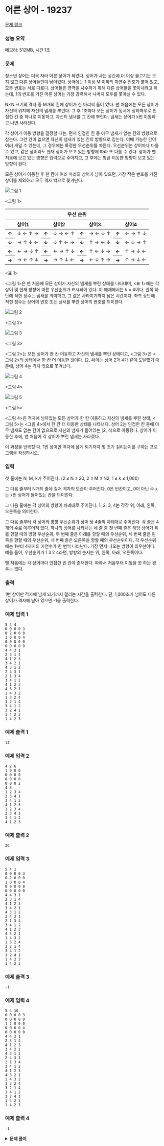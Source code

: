# 어른 상어 - 19237

[문제 링크](https://www.acmicpc.net/problem/19237)

### 성능 요약

메모리: 512MB, 시간 1초

### 문제

청소년 상어는 더욱 자라 어른 상어가 되었다. 상어가 사는 공간에 더 이상 물고기는 오지 않고 다른 상어들만이 남아있다. 상어에는 1 이상 M 이하의 자연수 번호가 붙어 있고, 모든 번호는 서로 다르다. 상어들은 영역을 사수하기 위해 다른 상어들을 쫓아내려고 하는데, 1의 번호를 가진 어른 상어는 가장 강력해서 나머지 모두를 쫓아낼 수 있다.

N×N 크기의 격자 중 M개의 칸에 상어가 한 마리씩 들어 있다. 맨 처음에는 모든 상어가 자신의 위치에 자신의 냄새를 뿌린다. 그 후 1초마다 모든 상어가 동시에 상하좌우로 인접한 칸 중 하나로 이동하고, 자신의 냄새를 그 칸에 뿌린다. 냄새는 상어가 k번 이동하고 나면 사라진다.

각 상어가 이동 방향을 결정할 때는, 먼저 인접한 칸 중 아무 냄새가 없는 칸의 방향으로 잡는다. 그런 칸이 없으면 자신의 냄새가 있는 칸의 방향으로 잡는다. 이때 가능한 칸이 여러 개일 수 있는데, 그 경우에는 특정한 우선순위를 따른다. 우선순위는 상어마다 다를 수 있고, 같은 상어라도 현재 상어가 보고 있는 방향에 따라 또 다를 수 있다. 상어가 맨 처음에 보고 있는 방향은 입력으로 주어지고, 그 후에는 방금 이동한 방향이 보고 있는 방향이 된다.

모든 상어가 이동한 후 한 칸에 여러 마리의 상어가 남아 있으면, 가장 작은 번호를 가진 상어를 제외하고 모두 격자 밖으로 쫓겨난다.

![그림 1](https://upload.acmicpc.net/149aa507-f474-43cb-9071-1959bb83d59a/-/preview/)

<그림 1>

<table>
  <thead>
    <tr>
      <th colspan="8">우선 순위</th>
    </tr>
    <tr>
      <th colspan="2">상어1</th>
      <th colspan="2">상어2</th>
      <th colspan="2">상어3</th>
      <th colspan="2">상어4</th>
    </tr>
  </thead>
  <tbody>
    <tr>
      <th>↑</th>
        <td>↓ ← ↑ →</td>
      <th>↑</th>
        <td>↓ → ← ↑</td>
      <th>↑</th>
        <td>→ ← ↓ ↑</td>
      <th>↑</th>
        <td>← → ↑ ↓</td>
    </tr>
    <tr>
      <th>↓</th>
        <td>→ ↑ ↓ ←</td>
      <th>↓</th>
        <td>↓ ↑ ← →</td>
      <th>↓</th>
        <td>↑ → ← ↓</td>
      <th>↓</th>
        <td>← ↓ → ↑</td>
    </tr>
    <tr>
      <th>←</th>
        <td>← → ↓ ↑</td>
      <th>←</th>
        <td>← → ↑ ↓</td>
      <th>←</th>
        <td>↑ ← ↓ →</td>
      <th>←</th>
        <td>↑ → ↓ ←</td>
    </tr>
    <tr>
      <th>→</th>
        <td>→ ← ↑ ↓</td>
      <th>→</th>
        <td>→ ↑ ↓ ←</td>
      <th>→</th>
        <td>← ↓ ↑ →</td>
      <th>→</th>
        <td>↑ → ↓ ←</td>
    </tr>
  </tbody>
</table>

<표 1>

<그림 1>은 맨 처음에 모든 상어가 자신의 냄새를 뿌린 상태를 나타내며, <표 1>에는 각 상어 및 현재 방향에 따른 우선순위가 표시되어 있다. 이 예제에서는 k = 4이다. 왼쪽 하단에 적힌 정수는 냄새를 의미하고, 그 값은 사라지기까지 남은 시간이다. 좌측 상단에 적힌 정수는 상어의 번호 또는 냄새를 뿌린 상어의 번호를 의미한다.

![그림 2](https://upload.acmicpc.net/b2d80580-57ba-419b-9d16-bc7fbe49512b/-/preview/)

<그림 2>

![그림 3](https://upload.acmicpc.net/52324aeb-3f7d-49b0-8128-560eb3742aa3/-/preview/)

<그림 3>

<그림 2>는 모든 상어가 한 칸 이동하고 자신의 냄새를 뿌린 상태이고, <그림 3>은 <그림 2>의 상태에서 한 칸 더 이동한 것이다. (2, 4)에는 상어 2과 4가 같이 도달했기 때문에, 상어 4는 격자 밖으로 쫓겨났다.

![그림 4](https://upload.acmicpc.net/86821cd6-b638-43a1-8abb-99c917d6d324/-/preview/)

<그림 4>

![그림 5](https://upload.acmicpc.net/76e735b6-44e1-437c-9b69-b7f55ea29d02/-/preview/)

<그림 5>

<그림 4>은 격자에 남아있는 모든 상어가 한 칸 이동하고 자신의 냄새를 뿌린 상태, <그림 5>는 <그림 4>에서 한 칸 더 이동한 상태를 나타낸다. 상어 2는 인접한 칸 중에 아무 냄새도 없는 칸이 없으므로 자신의 냄새가 들어있는 (2, 4)으로 이동했다. 상어가 이동한 후에, 맨 처음에 각 상어가 뿌린 냄새는 사라졌다.

이 과정을 반복할 때, 1번 상어만 격자에 남게 되기까지 몇 초가 걸리는지를 구하는 프로그램을 작성하시오.

### 입력

첫 줄에는 N, M, k가 주어진다. (2 ≤ N ≤ 20, 2 ≤ M ≤ N2, 1 ≤ k ≤ 1,000)

그 다음 줄부터 N개의 줄에 걸쳐 격자의 모습이 주어진다. 0은 빈칸이고, 0이 아닌 수 x는 x번 상어가 들어있는 칸을 의미한다.

그 다음 줄에는 각 상어의 방향이 차례대로 주어진다. 1, 2, 3, 4는 각각 위, 아래, 왼쪽, 오른쪽을 의미한다.

그 다음 줄부터 각 상어의 방향 우선순위가 상어 당 4줄씩 차례대로 주어진다. 각 줄은 4개의 수로 이루어져 있다. 하나의 상어를 나타내는 네 줄 중 첫 번째 줄은 해당 상어가 위를 향할 때의 방향 우선순위, 두 번째 줄은 아래를 향할 때의 우선순위, 세 번째 줄은 왼쪽을 향할 때의 우선순위, 네 번째 줄은 오른쪽을 향할 때의 우선순위이다. 각 우선순위에는 1부터 4까지의 자연수가 한 번씩 나타난다. 가장 먼저 나오는 방향이 최우선이다. 예를 들어, 우선순위가 1 3 2 4라면, 방향의 순서는 위, 왼쪽, 아래, 오른쪽이다.

맨 처음에는 각 상어마다 인접한 빈 칸이 존재한다. 따라서 처음부터 이동을 못 하는 경우는 없다.

### 출력

1번 상어만 격자에 남게 되기까지 걸리는 시간을 출력한다. 단, 1,000초가 넘어도 다른 상어가 격자에 남아 있으면 -1을 출력한다.

### 예제 입력 1

```
5 4 4
0 0 0 0 3
0 2 0 0 0
1 0 0 0 4
0 0 0 0 0
0 0 0 0 0
4 4 3 1
2 3 1 4
4 1 2 3
3 4 2 1
4 3 1 2
2 4 3 1
2 1 3 4
3 4 1 2
4 1 2 3
4 3 2 1
1 4 3 2
1 3 2 4
3 2 1 4
3 4 1 2
3 2 4 1
1 4 2 3
1 4 2 3
```

### 예제 출력 1

```
14
```

### 예제 입력 2

```
4 2 6
1 0 0 0
0 0 0 0
0 0 0 0
0 0 0 2
4 3
1 2 3 4
2 3 4 1
3 4 1 2
4 1 2 3
1 2 3 4
2 3 4 1
3 4 1 2
4 1 2 3
```

### 예제 출력 2

```
26
```

### 예제 입력 3

```
5 4 1
0 0 0 0 3
0 2 0 0 0
1 0 0 0 4
0 0 0 0 0
0 0 0 0 0
4 4 3 1
2 3 1 4
4 1 2 3
3 4 2 1
4 3 1 2
2 4 3 1
2 1 3 4
3 4 1 2
4 1 2 3
4 3 2 1
1 4 3 2
1 3 2 4
3 2 1 4
3 4 1 2
3 2 4 1
1 4 2 3
1 4 2 3
```

### 예제 출력 3

```
-1
```

### 예제 입력 4

```
5 4 10
0 0 0 0 3
0 0 0 0 0
1 2 0 0 0
0 0 0 0 4
0 0 0 0 0
4 4 3 1
2 3 1 4
4 1 2 3
3 4 2 1
4 3 1 2
2 4 3 1
2 1 3 4
3 4 1 2
4 1 2 3
4 3 2 1
1 4 3 2
1 3 2 4
3 2 1 4
3 4 1 2
3 2 4 1
1 4 2 3
1 4 2 3
```

### 예제 출력 4

```
-1
```

<details><summary><b>문제 풀이</b></summary>
<div markdown="1">

<br />

### Solution

정말 오래오래 걸려서 푼 문제이다. 중간에 참고도 했지만, 기본적인 로직은 같았고, 어떤 것이 문제인지 찾을 수가 없어서 봤었다. JavaScript로 해설된 문제가 없어서 결국 간점적인 참고만 하게 되었다.

#### 핵심 Trouble Shooting

##### 1. 배열의 복사

기존에 작성했던 코드보다 이 코드가 더 깔끔해서 참고한 코드 방식대로 코드를 리팩토링했는데, 왜 안 풀렸는지 이유를 찾은 지금 원래 코드에서도 풀 수 있었을 것을... 하고 아쉬움이 남는다.

문제를 풀이할 로직을 잘못 세운 것이 아니라 문제는 **2차원 배열과 객체 배열의 깊은 복사 문제**였다.

```js
// 객체 배열 깊은 복사

// 기존 복사 방식
const newFishes = [...fishes];

// 1차 수정
const newFishes = fishes.map((fish) => ({ ...fish }));

// 2차 수정
const newFishes = fishes.map(
  ({ x, y, id, dir, isAlive }) => new Fish(x, y, id, dir, isAlive)
);
```

처음 복사한 방식은 1차원 배열이기 때문에 당연히 자연스레 복사가 될 줄 알고, spread문법을 사용했다.
이것이 문제가 아니라 2차원 배열인 map을 복사한 것이 문제가 있는 줄 알고, 계속 그것만을 수정해보려고 했는데, 이 녀석이 문제였다.

문제를 발견하고 map과 spread 문법을 이용해서 이 객체 배열을 복사를 시도했다. 그러나 또 문제가 있었다. 객체의 값을 참조만 한다면 상관없지만, 나는 저 fish라는 객체를 Class를 통해 만들었다. 그래서 해당 클래스의 메서드를 사용하려고 하니 오류가 났다.

값을 출력해보니 다음과 같았다.

```bash
Fish { x: 3, y: 0, id: 11, dir: 2, isAlive: true } // 기존
{ x: 3, y: 0, id: 11, dir: 2, isAlive: true } // 복사한 것
```

값은 그대로 복사가 되는데, 객체 자체 즉, 클래스가 복사가 되지는 않았다. 아직 이유는 알지 못한다. 그래서 각 객체를 생성자를 이용해 새로 만들어 배열에 담아주었더니 문제가 해결되었다.

##### 2. 공간의 상태 처리

두번째로 신경써줘야 했던 것은 공간의 상태 처리였다. 상어가 물고기를 잡아먹고나서 상태나, 상어의 위치, 혹은 물고기들의 위치 신경써야 할 것들이 많았다. 확인하려고 하면 출력값들이 너무 많이 찍혀 디버깅을 제대로 하기 어려웠다.

#### 의사 코드

1. 물고기와 상어 클래스를 구현해준다.
2. 전역으로 사용할 값들을 설정해준다.

- DX, DY와 같은 방향 값, N = 4(공간의 크기), max(상어가 총 먹은 양)

3. 입력을 통해 공간의 정보를 담을 배열과 물고기들의 정보를 담을 배열을 생성해준다.

- map: 물고기들의 번호가 담김
- fishes: 물고기들의 정보(위치, 번호, 방향, 살아있는지 여부)
- fishes 배열을 번호 기준으로 오름차순으로 정렬해준다.

4. map[0][0]에 위치한 물고기를 잡아먹고 해당 물고기의 위치로 이동하고, 물고기의 방향을 가지고 먹은 양에 추가한다.
5. DFS를 통해서 다음을 반복한다.

- max값이 상어의 먹은 총 양보다 작다면 업데이트
- 모든 물고기들을 순서대로 이동시켜준다.
- 상어는 직선으로 원하는만큼 이동할 수 있다.
- 범위를 초과하지 않고, 이동하려는 칸에 물고기가 있다면
  - 공간과 물고기 리스트 복사
  - 새 물고기 리스트에서 해당 칸의 물고기 찾기
  - 상어가 물고기를 먹는다.
  - 상어가 있는 칸을 비워주고, 물고기가 이동한 칸을 상어가 있다고 표시

6. 상어가 총 먹은 물고기의 번호의 합을 출력한다.

#### 전체 코드

```js
const input = require("fs")
  .readFileSync("./input.txt")
  .toString()
  .trim()
  .split(/\s/)
  .map(Number);

class Fish {
  constructor(x, y, num, dir, isAlive) {
    this.x = x;
    this.y = y;
    this.id = num;
    this.dir = dir;
    this.isAlive = isAlive;
  }

  swap(x, y) {
    this.x = x;
    this.y = y;
  }
}

class Shark {
  constructor(eatenFish = 0) {
    this.x = null;
    this.y = null;
    this.dir = null;
    this.eatenFish = eatenFish;
  }

  hunt(fish) {
    this.x = fish.x;
    this.y = fish.y;
    this.dir = fish.dir;
    this.eatenFish += fish.id;
  }
}

// 0 부터 7 까지 순서대로 ↑, ↖, ←, ↙, ↓, ↘, →, ↗
const DX = [-1, -1, 0, 1, 1, 1, 0, -1];
const DY = [0, -1, -1, -1, 0, 1, 1, 1];
const N = 4;
let max = 0;

// map안인지 범위 체크
const isInRange = (nx, ny) => {
  if (0 <= nx && nx < N && 0 <= ny && ny < N) return true;
  return false;
};

// 빈 칸 혹은 다른 물고기가 있는 칸으로 이동
const moveFish = (fish, map, fishes) => {
  if (fish.isAlive === false) return;

  for (let i = 0; i < 8; i++) {
    // 움직일 수 있는 곳이 있을 때까지 반시계 방향으로 방향 회전
    let nextDir = (fish.dir + i) % 8;
    let nx = fish.x + DX[nextDir];
    let ny = fish.y + DY[nextDir];

    // 범위를 벗어나지 않고, 상어가 있는 곳이 아니라면
    if (isInRange(nx, ny) && map[nx][ny] > -1) {
      // 이동할 곳에 물고기가 없을 곳을 대비해 0으로 미리 만들어줌
      map[fish.x][fish.y] = 0;

      // 빈 칸이라면 물고기를 이동 시키기
      if (map[nx][ny] === 0) {
        fish.swap(nx, ny);
      } else {
        // 다음 위치에 있는 물고기
        const nextFish = fishes[map[nx][ny] - 1];
        nextFish.swap(fish.x, fish.y);

        // 현재 공간에 있던 물고기의 id를 바꾼 물고기의 id로 변경해주기
        map[fish.x][fish.y] = nextFish.id;

        fish.swap(nx, ny);
      }

      // 바꾸려고 했던 물고기가 있던 위치에 현재 물고기의 id로 변경해주기
      map[nx][ny] = fish.id;
      fish.dir = nextDir;
      return;
    }
  }
};

// 상어가 이동할 수 없을 때까지 반복
const eatFish = (map, shark, fishes) => {
  if (max < shark.eatenFish) max = shark.eatenFish;

  // 모든 물고기 순서대로 이동
  fishes.forEach((fish) => moveFish(fish, map, fishes));

  for (let dist = 1; dist < N; dist++) {
    let nx = shark.x + DX[shark.dir] * dist;
    let ny = shark.y + DY[shark.dir] * dist;

    if (isInRange(nx, ny) && map[nx][ny] > 0) {
      // 2차원 배열 깊은 복사
      const newMap = map.map((m) => [...m]);
      const newFishes = [...fishes];

      newMap[shark.x][shark.y] = 0;

      const fish = newFishes[map[nx][ny] - 1];
      const newShark = new Shark(shark.eatenFish);

      newShark.hunt(fish);
      fish.isAlive = false;

      // 상어가 이동할 것이므로 원래 있던 곳은 빈 칸이 되고, 물고기의 위치를 상어가 있다고 표시
      newMap[fish.x][fish.y] = -1;

      eatFish(newMap, newShark, newFishes);
    }
  }
};

function Solution(input) {
  // 현재 공간의 상태를 나타낼 배열
  const map = Array.from(Array(4), () => Array(4).fill(null));
  // 물고기들의 정보를 담을 배열
  const fishes = new Array(input.length / 2);

  for (let i = 0; i < input.length; i += 2) {
    const x = Math.floor(i / 8);
    const y = (i % 8) / 2;
    const num = input[i];
    const dir = input[i + 1] - 1;

    const fish = new Fish(x, y, num, dir, true);
    fishes[i / 2] = fish;
    // 현재 공간에 물고기들의 번호를 넣어준다.
    map[x][y] = fish.id;
  }

  // 물고기는 번호가 작은 순서부터 이동해야 하기 때문에 정렬해두기
  fishes.sort((a, b) => a.id - b.id);

  const fish = fishes[map[0][0] - 1];
  const shark = new Shark();

  // 물고기를 잡아먹는다. 물고기의 위치로 이동, 물고기의 방향을 가지게 되고, 먹은 양에 추가
  shark.hunt(fish);
  fish.isAlive = false;
  // 상어가 있는 곳을 -1로 표시
  map[0][0] = -1;

  eatFish(map, shark, fishes);
  console.log(max);
}

Solution(input);
```

</div>
</details>

